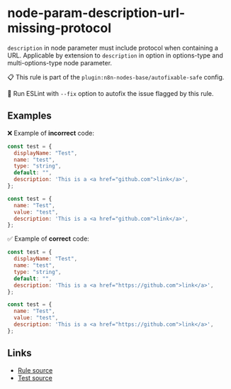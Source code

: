 [//]: # "File generated from a template. Do not edit this file directly."

# node-param-description-url-missing-protocol

`description` in node parameter must include protocol when containing a URL. Applicable by extension to `description` in option in options-type and multi-options-type node parameter.

📋 This rule is part of the `plugin:n8n-nodes-base/autofixable-safe` config.

🔧 Run ESLint with `--fix` option to autofix the issue flagged by this rule.

## Examples

❌ Example of **incorrect** code:

```js
const test = {
  displayName: "Test",
  name: "test",
  type: "string",
  default: "",
  description: 'This is a <a href="github.com">link</a>',
};

const test = {
  name: "Test",
  value: "test",
  description: 'This is a <a href="github.com">link</a>',
};
```

✅ Example of **correct** code:

```js
const test = {
  displayName: "Test",
  name: "test",
  type: "string",
  default: "",
  description: 'This is a <a href="https://github.com">link</a>',
};

const test = {
  name: "Test",
  value: "test",
  description: 'This is a <a href="https://github.com">link</a>',
};
```

## Links

- [Rule source](../../lib/rules/node-param-description-url-missing-protocol.ts)
- [Test source](../../tests/node-param-description-url-missing-protocol.test.ts)
